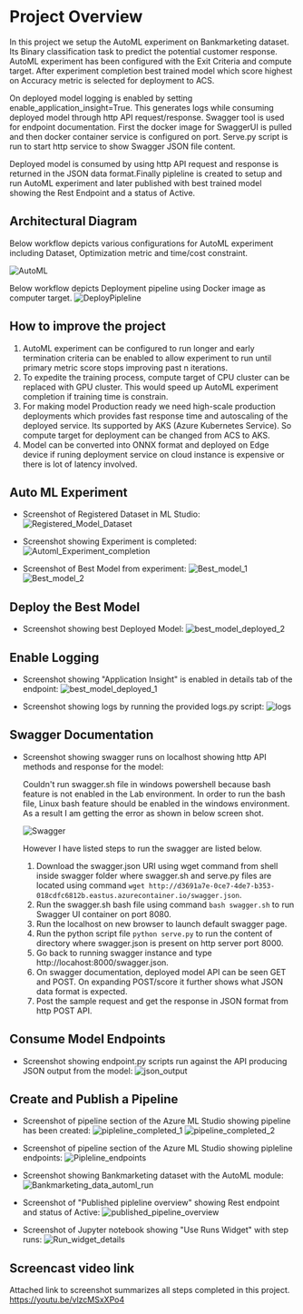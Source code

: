# Project Overview
In this project we setup the AutoML experiment on Bankmarketing dataset. Its Binary classification task to predict the potential customer response. AutoML experiment has been configured with the Exit Criteria and compute target. 
After experiment completion best trained model which score highest on Accuracy metric is selected for deployment to ACS. 

On deployed model logging is enabled by setting enable_application_insight=True. This generates logs while consuming deployed model through http API request/response. Swagger tool is used for endpoint documentation. First the docker image for SwaggerUI is pulled and then docker container service is configured on port. Serve.py script is run to start http service to show Swagger JSON file content. 

Deployed model is consumed by using http API request and response is returned in the JSON data format.Finally pipleline is created to setup and run AutoML experiment and later published with best trained model showing the Rest Endpoint and a status of Active. 

## Architectural Diagram

Below workflow depicts various configurations for AutoML experiment including Dataset, Optimization metric and time/cost constraint. 

![AutoML](AutoML.JPG)

Below workflow depicts Deployment pipeline using Docker image as computer target.
![DeployPipleline](DeployPipleline.JPG)

## How to improve the project
1. AutoML experiment can be configured to run longer and early termination criteria can be enabled to allow experiment to run until primary metric score stops improving past n iterations. 
2. To expedite the training process, compute target of CPU cluster can be replaced with GPU cluster. This would speed up AutoML experiment completion if training time is constrain. 
3. For making model Production ready we need high-scale production deployments which provides fast response time and autoscaling of the deployed service. Its supported by AKS (Azure Kubernetes Service). So compute target for deployment can be changed from ACS to AKS. 
4. Model can be converted into ONNX format and deployed on Edge device if runing deployment service on cloud instance is expensive or there is lot of latency involved.    

## Auto ML Experiment

  - Screenshot of Registered Dataset in ML Studio: 
    ![Registered_Model_Dataset](Registered_Model_Dataset.JPG)

  - Screenshot showing Experiment is completed:
    ![Automl_Experiment_completion](Automl_Experiment_completion.JPG)

  - Screenshot of Best Model from experiment:
    ![Best_model_1](Best_model_1.JPG)
    ![Best_model_2](Best_model_2.JPG)
    
## Deploy the Best Model

  - Screenshot showing best Deployed Model:
    ![best_model_deployed_2](best_model_deployed_2.JPG)

## Enable Logging

  - Screenshot showing "Application Insight" is enabled in details tab of the endpoint:
    ![best_model_deployed_1](best_model_deployed_1.JPG) 

  - Screenshot showing logs by running the provided logs.py script: 
    ![logs](logs.JPG) 

## Swagger Documentation

  - Screenshot showing swagger runs on localhost showing http API methods and response for the model: 

    Couldn't run swagger.sh file in windows powershell because bash feature is not enabled in the Lab environment. In order to run the bash file, Linux bash feature should be enabled in the windows environment. As a result I am getting the error as shown in below screen shot.

    ![Swagger](Swagger.JPG) 

    However I have listed steps to run the swagger are listed below. 
    1. Download the swagger.json URI using wget command from shell inside swagger folder where swagger.sh and serve.py files are located using command ```wget http://d3691a7e-0ce7-4de7-b353-018cdfc6812b.eastus.azurecontainer.io/swagger.json```. 
    2. Run the swagger.sh bash file using command ```bash swagger.sh``` to run Swagger UI container on port 8080. 
    3. Run the localhost on new browser to launch default swagger page. 
    4. Run the python script file ```python serve.py``` to run the content of directory where swagger.json is present on http server port 8000. 
    5. Go back to running swagger instance and type http://locahost:8000/swagger.json. 
    6. On swagger documentation, deployed model API can be seen GET and POST. On expanding POST/score it further shows what JSON data format is expected. 
    7. Post the sample request and get the response in JSON format from http POST API. 
    
     

## Consume Model Endpoints

  - Screenshot showing endpoint.py scripts run against the API producing JSON output from the model:
    ![json_output](json_output.JPG) 

## Create and Publish a Pipeline

  - Screenshot of pipeline section of the Azure ML Studio showing pipeline has been created:
    ![pipleline_completed_1](pipleline_completed_1.JPG)
    ![pipeline_completed_2](pipeline_completed_2.JPG)  

  - Screenshot of pipeline section of the Azure ML Studio showing pipleline endpoints: 
    ![Pipleline_endpoints](Pipleline_endpoints.JPG) 

  - Screenshot showing Bankmarketing dataset with the AutoML module:
    ![Bankmarketing_data_automl_run](Bankmarketing_data_automl_run.JPG) 

  - Screenshot of "Published pipleline overview" showing Rest endpoint and status of Active:
     ![published_pipeline_overview](published_pipeline_overview.JPG) 

  - Screenshot of Jupyter notebook showing "Use Runs Widget" with step runs:
    ![Run_widget_details](Run_widget_details.JPG) 


## Screencast video link
   Attached link to screenshot summarizes all steps completed in this project. 
   https://youtu.be/vlzcMSxXPo4